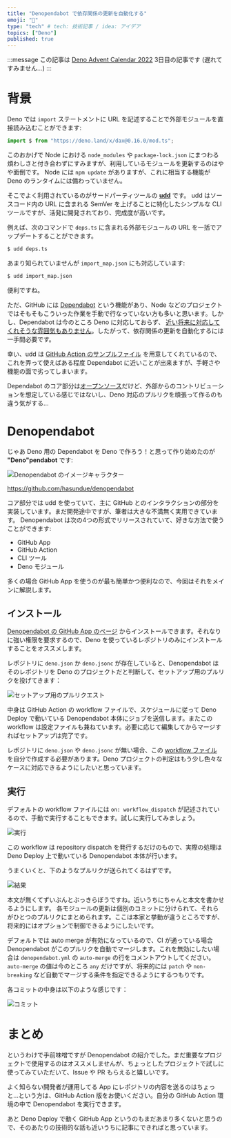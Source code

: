 ```yaml
---
title: "Denopendabot で依存関係の更新を自動化する"
emoji: "🤖"
type: "tech" # tech: 技術記事 / idea: アイデア
topics: ["Deno"]
published: true
---
```


:::message
この記事は [Deno Advent Calendar 2022](https://qiita.com/advent-calendar/2022/deno) 3日目の記事です (遅れてすみません…)
:::

# 背景

Deno では `import` ステートメントに URL を記述することで外部モジュールを直接読み込むことができます:

```typescript
import $ from "https://deno.land/x/dax@0.16.0/mod.ts";
```

このおかげで Node における `node_modules` や `package-lock.json` にまつわる煩わしさと付き合わずにすみますが、利用しているモジュールを更新するのはやや面倒です。 Node には `npm update` がありますが、これに相当する機能が Deno のランタイムには備わっていません。

そこでよく利用されているのがサードパーティツールの [**udd**](https://github.com/hayd/deno-udd) です。 udd はソースコード内の URL に含まれる SemVer を上げることに特化したシンプルな CLI ツールですが、活発に開発されており、完成度が高いです。

例えば、次のコマンドで `deps.ts` に含まれる外部モジュールの URL を一括でアップデートすることができます。

```bash
$ udd deps.ts
```

あまり知られていませんが `import_map.json` にも対応しています:

```bash
$ udd import_map.json
```

便利ですね。

ただ、GitHub には [Dependabot](https://docs.github.com/ja/code-security/dependabot) という機能があり、Node などのプロジェクトではそもそもこういった作業を手動で行なっていない方も多いと思います。しかし、Dependabot は今のところ Deno に対応しておらず、 [近い将来に対応してくれそうな雰囲気もありません](https://github.com/dependabot/dependabot-core/issues/2417)。したがって、依存関係の更新を自動化するには一手間必要です。

幸い、udd は [GitHub Action のサンプルファイル](https://github.com/hayd/deno-udd/blob/master/.github/workflows/udd.yml) を用意してくれているので、これを弄って使えばある程度 Dependabot に近いことが出来ますが、手軽さや機能の面で劣ってしまいます。

Dependabot のコア部分は[オープンソース](https://github.com/dependabot/dependabot-core)だけど、外部からのコントリビューションを想定している感じではないし、Deno 対応のプルリクを頑張って作るのも違う気がする…

# Denopendabot

じゃあ Deno 用の Dependabot を Deno で作ろう！と思って作り始めたのが **"Deno"pendabot** です:

![Denopendabot のイメージキャラクター](/images/denopendabot/logo.png)

https://github.com/hasundue/denopendabot

コア部分では udd を使っていて、主に GitHub とのインタラクションの部分を実装しています。まだ開発途中ですが、筆者は大きな不満無く実用できています。 Denopendabot は次の4つの形式でリリースされていて、好きな方法で使うことができます:

- GitHub App
- GitHub Action
- CLI ツール
- Deno モジュール

多くの場合 GitHub App を使うのが最も簡単かつ便利なので、今回はそれをメインに解説します。

## インストール

[Denopendabot の GitHub App のページ](https://github.com/apps/denopendabot) からインストールできます。それなりに強い権限を要求するので、Deno を使っているレポジトリのみにインストールすることをオススメします。

レポジトリに `deno.json` か `deno.jsonc` が存在していると、Denopendabot はそのレポジトリを Deno のプロジェクトだと判断して、セットアップ用のプルリクを投げてきます：

![セットアップ用のプルリクエスト](/images/denopendabot/pr.png)

中身は GitHub Action の workflow ファイルで、スケジュールに従って Deno Deploy で動いている Denopendabot 本体にジョブを送信します。またこの workflow は設定ファイルも兼ねています。必要に応じて編集してからマージすればセットアップは完了です。

レポジトリに `deno.json` や `deno.jsonc` が無い場合、この [workflow ファイル](https://github.com/hasundue/denopendabot/blob/main/app/denopendabot.yml) を自分で作成する必要があります。Deno プロジェクトの判定はもう少し色々なケースに対応できるようにしたいと思っています。

## 実行

デフォルトの workflow ファイルには `on: workflow_dispatch` が記述されているので、手動で実行することもできます。試しに実行してみましょう。

![実行](/images/denopendabot/run.png)

この workflow は repository dispatch を発行するだけのもので、実際の処理は Deno Deploy 上で動いている Denopendabot 本体が行います。

うまくいくと、下のようなプルリクが送られてくるはずです。

![結果](/images/denopendabot/result.png)

本文が無くてずいぶんとぶっきらぼうですね。近いうちにちゃんと本文を書かせるようにします。 各モジュールの更新は個別のコミットに分けられて、それらがひとつのプルリクにまとめられます。ここは本家と挙動が違うところですが、将来的にはオプションで制御できるようにしたいです。

デフォルトでは auto merge が有効になっているので、CI が通っている場合 Denopendabot がこのプルリクを自動でマージします。これを無効にしたい場合は `denopendabot.yml` の `auto-merge` の行をコメントアウトしてください。`auto-merge` の値は今のところ `any` だけですが、将来的には `patch` や `non-breaking` など自動でマージする条件を指定できるようにするつもりです。

各コミットの中身は以下のような感じです：

![コミット](/images/denopendabot/commit.png)

# まとめ

というわけで手前味噌ですが Denopendabot の紹介でした。まだ重要なプロジェクトで使用するのはオススメしませんが、ちょっとしたプロジェクトで試しに使ってみていただいて、Issue や PR もらえると嬉しいです。

よく知らない開発者が運用してる App にレポジトリの内容を送るのはちょっと…という方は、GitHub Action 版をお使いください。自分の GitHub Action 環境の中で Denopendabot を実行できます。

あと Deno Deploy で動く GitHub App というのもまだあまり多くないと思うので、そのあたりの技術的な話も近いうちに記事にできればと思っています。
